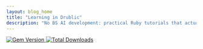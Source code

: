 ```yaml
---
layout: blog_home
title: "Learning in Drublic"
description: "No BS AI development: practical Ruby tutorials that actually work"
---
```


<div class="text-center mb-8">
  <a href="https://rubygems.org/gems/dspy" class="inline-block mr-2">
    <img src="https://img.shields.io/gem/v/dspy" alt="Gem Version" class="inline-block">
  </a>
  <a href="https://rubygems.org/gems/dspy" class="inline-block">
    <img src="https://img.shields.io/gem/dt/dspy" alt="Total Downloads" class="inline-block">
  </a>
</div>